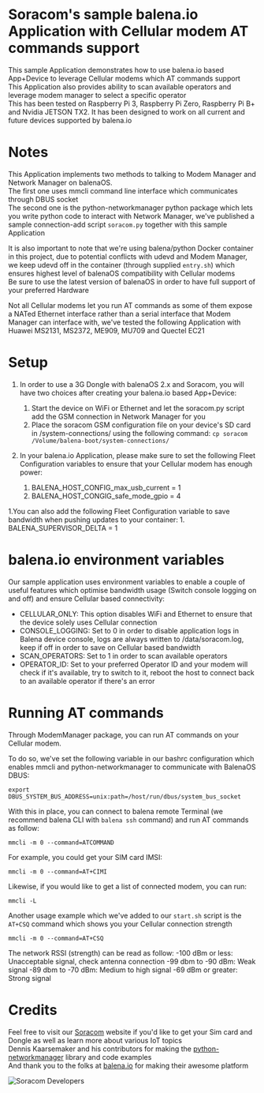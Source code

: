 # Soracom's sample balena.io Application with Cellular modem AT commands support  
This sample Application demonstrates how to use balena.io based App+Device to leverage Cellular modems which AT commands support  
This Application also provides ability to scan available operators and leverage modem manager to select a specific operator  
This has been tested on Raspberry Pi 3, Raspberry Pi Zero, Raspberry Pi B+ and Nvidia JETSON TX2. It has been designed to work on all current and future devices supported by balena.io  
  
# Notes  
This Application implements two methods to talking to Modem Manager and Network Manager on balenaOS.  
The first one uses mmcli command line interface which communicates through DBUS socket  
The second one is the python-networkmanager python package which lets you write python code to interact with Network Manager, we've published a sample connection-add script `soracom.py` together with this sample Application  
  
It is also important to note that we're using balena/python Docker container in this project, due to potential conflicts with udevd and Modem Manager, we keep udevd off in the container (through supplied `entry.sh`) which ensures highest level of balenaOS compatibility with Cellular modems  
Be sure to use the latest version of balenaOS in order to have full support of your preferred Hardware  
  
Not all Cellular modems let you run AT commands as some of them expose a NATed Ethernet interface rather than a serial interface that Modem Manager can interface with, we've tested the following Application with Huawei MS2131, MS2372, ME909, MU709 and Quectel EC21  


# Setup  
1. In order to use a 3G Dongle with balenaOS 2.x and Soracom, you will have two choices after creating your balena.io based App+Device:  
    1. Start the device on WiFi or Ethernet and let the soracom.py script add the GSM connection in Network Manager for you
    1. Place the soracom GSM configuration file on your device's SD card in /system-connections/ using the following command: `cp soracom /Volume/balena-boot/system-connections/`  
  
1. In your balena.io Application, please make sure to set the following Fleet Configuration variables to ensure that your Cellular modem has enough power:  
    1. BALENA_HOST_CONFIG_max_usb_current = 1  
    1. BALENA_HOST_CONGIG_safe_mode_gpio = 4  
  
1.You can also add the following Fleet Configuration variable to save bandwidth when pushing updates to your container:
    1. BALENA_SUPERVISOR_DELTA = 1 
  
# balena.io environment variables  
Our sample application uses environment variables to enable a couple of useful features which optimise bandwidth usage (Switch console logging on and off) and ensure Cellular based connectivity:
* CELLULAR_ONLY: This option disables WiFi and Ethernet to ensure that the device solely uses Cellular connection  
* CONSOLE_LOGGING: Set to 0 in order to disable application logs in Balena device console, logs are always written to /data/soracom.log, keep if off in order to save on Cellular based bandwidth  
* SCAN_OPERATORS: Set to 1 in order to scan available operators  
* OPERATOR_ID: Set to your preferred Operator ID and your modem will check if it's available, try to switch to it, reboot the host to connect back to an available operator if there's an error  

# Running AT commands
Through ModemManager package, you can run AT commands on your Cellular modem.

To do so, we've set the following variable in our bashrc configuration which enables mmcli and python-networkmanager to communicate with BalenaOS DBUS:  

`export DBUS_SYSTEM_BUS_ADDRESS=unix:path=/host/run/dbus/system_bus_socket`

With this in place, you can connect to balena remote Terminal (we recommend balena CLI with `balena ssh` command) and run AT commands as follow:

`mmcli -m 0 --command=ATCOMMAND`

For example, you could get your SIM card IMSI:

`mmcli -m 0 --command=AT+CIMI`

Likewise, if you would like to get a list of connected modem, you can run:

`mmcli -L`

Another usage example which we've added to our `start.sh` script is the `AT+CSQ` command which shows you your Cellular connection strength

`mmcli -m 0 --command=AT+CSQ`

The network RSSI (strength) can be read as follow:
-100 dBm or less: Unacceptable signal, check antenna connection
-99 dbm to -90 dBm: Weak signal 
-89 dbm to -70 dBm: Medium to high signal
-69 dBm or greater: Strong signal



# Credits  
Feel free to visit our [Soracom](https://www.soracom.io) website if you'd like to get your Sim card and Dongle as well as learn more about various IoT topics  
Dennis Kaarsemaker and his contributors for making the [python-networkmanager](https://github.com/seveas/python-networkmanager) library and code examples  
And thank you to the folks at [balena.io](https://www.balena.io) for making their awesome platform  

  
![Soracom Developers](https://raw.githubusercontent.com/soracom/balena-rpi-demo/master/logo_developers_head.png)